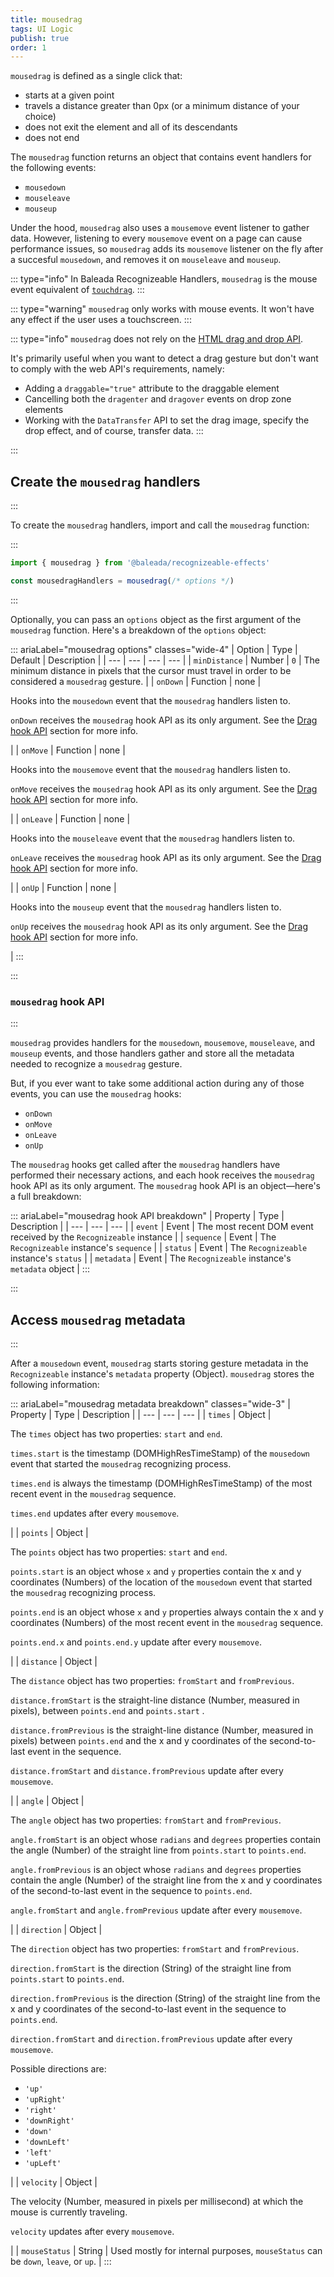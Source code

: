 ```yaml
---
title: mousedrag
tags: UI Logic
publish: true
order: 1
---
```



<!-- | `toPolarCoordinates({ xA, yA, xB, yB })` | Function | <p>A utility function that converts a pair of cartesian coordinates to polar coordinates.</p><p>Super useful when calculating the angle and distance of a moving cursor or touch point!</p> | <p>An object with four properties: `xA`, `yA`, `xB`, and `yB`.</p><p>`xA` and `yA` are the cartesian coordinates (Numbers) of the first point, and `xB` and `yB` are the cartesian coordinates (Numbers) of the second point.</p> | <p>An object with two properties: `distance` and `angle`.</p><p>`distance` is the straight-line distance (Number) from point A to point B.</p><p>`angle` is an object with two properties: `radians` and `degrees`. Each property contains the angle (Number) in radians or degrees of the straight line between point A and point B.</p> |
 -->

`mousedrag` is defined as a single click that:
- starts at a given point
- travels a distance greater than 0px (or a minimum distance of your choice)
- does not exit the element and all of its descendants
- does not end

The `mousedrag` function returns an object that contains event handlers for the following events:
- `mousedown`
- `mouseleave`
- `mouseup`

Under the hood, `mousedrag` also uses a `mousemove` event listener to gather data. However, listening to every `mousemove` event on a page can cause performance issues, so `mousedrag` adds its `mousemove` listener on the fly after a succesful `mousedown`, and removes it on `mouseleave` and `mouseup`.

::: type="info"
In Baleada Recognizeable Handlers, `mousedrag` is the mouse event equivalent of [`touchdrag`](/docs/recognizeable-effects/touchdrag).
:::

::: type="warning"
`mousedrag` only works with mouse events. It won't have any effect if the user uses a touchscreen.
:::

::: type="info"
`mousedrag` does not rely on the [HTML drag and drop API](https://developer.mozilla.org/en-US/docs/Web/API/HTML_Drag_and_Drop_API).

It's primarily useful when you want to detect a drag gesture but don't want to comply with the web API's requirements, namely:
- Adding a `draggable="true"` attribute to the draggable element
- Cancelling both the `dragenter` and `dragover` events on drop zone elements
- Working with the `DataTransfer` API to set the drag image, specify the drop effect, and of course, transfer data.
:::


:::
## Create the `mousedrag` handlers
:::

To create the `mousedrag` handlers, import and call the `mousedrag` function:

:::
```js
import { mousedrag } from '@baleada/recognizeable-effects'

const mousedragHandlers = mousedrag(/* options */)
```
:::

Optionally, you can pass an `options` object as the first argument of the `mousedrag` function. Here's a breakdown of the `options` object:

::: ariaLabel="mousedrag options" classes="wide-4"
| Option | Type | Default | Description |
| --- | --- | --- | --- |
| `minDistance` | Number | `0` | The minimum distance in pixels that the cursor must travel in order to be considered a `mousedrag` gesture. |
| `onDown` | Function | none | <p>Hooks into the `mousedown` event that the `mousedrag` handlers listen to.</p><p>`onDown` receives the `mousedrag` hook API as its only argument. See the [Drag hook API](#mousedrag-hook-api) section for more info.</p> |
| `onMove` | Function | none | <p>Hooks into the `mousemove` event that the `mousedrag` handlers listen to.</p><p>`onMove` receives the `mousedrag` hook API as its only argument. See the [Drag hook API](#mousedrag-hook-api) section for more info.</p> |
| `onLeave` | Function | none |  <p>Hooks into the `mouseleave` event that the `mousedrag` handlers listen to.</p><p>`onLeave` receives the `mousedrag` hook API as its only argument. See the [Drag hook API](#mousedrag-hook-api) section for more info.</p> |
| `onUp` | Function | none | <p>Hooks into the `mouseup` event that the `mousedrag` handlers listen to.</p><p>`onUp` receives the `mousedrag` hook API as its only argument. See the [Drag hook API](#mousedrag-hook-api) section for more info.</p> |
:::


:::
### `mousedrag` hook API
:::

`mousedrag` provides handlers for the `mousedown`, `mousemove`, `mouseleave`, and `mouseup` events, and those handlers gather and store all the metadata needed to recognize a `mousedrag` gesture.

But, if you ever want to take some additional action during any of those events, you can use the `mousedrag` hooks:
- `onDown`
- `onMove`
- `onLeave`
- `onUp`

The `mousedrag` hooks get called after the `mousedrag` handlers have performed their necessary actions, and each hook receives the `mousedrag` hook API as its only argument. The `mousedrag` hook API is an object—here's a full breakdown:

::: ariaLabel="mousedrag hook API breakdown"
| Property | Type | Description |
| --- | --- | --- |
| `event` | Event | The most recent DOM event received by the `Recognizeable` instance |
| `sequence` | Event | The `Recognizeable` instance's `sequence` |
| `status` | Event | The `Recognizeable` instance's `status` |
| `metadata` | Event | The `Recognizeable` instance's `metadata` object |
:::


:::
## Access `mousedrag` metadata
:::

After a `mousedown` event, `mousedrag` starts storing gesture metadata in the `Recognizeable` instance's `metadata` property (Object). `mousedrag` stores the following information:

::: ariaLabel="mousedrag metadata breakdown" classes="wide-3"
| Property | Type | Description |
| --- | --- | --- |
| `times` | Object | <p>The `times`  object has two properties: `start` and `end`.</p><p>`times.start` is the timestamp (DOMHighResTimeStamp) of the `mousedown` event that started the `mousedrag` recognizing process.</p><p>`times.end` is always the timestamp (DOMHighResTimeStamp) of the most recent event in the `mousedrag` sequence.</p><p>`times.end` updates after every `mousemove`.</p> |
| `points` | Object | <p>The `points`  object has two properties: `start` and `end`.</p><p>`points.start` is an object whose `x` and `y` properties contain the x and y coordinates (Numbers) of the location of the `mousedown` event that started the `mousedrag` recognizing process.</p><p>`points.end` is an object whose `x` and `y` properties always contain the x and y coordinates (Numbers) of the most recent event in the `mousedrag` sequence.</p><p>`points.end.x` and `points.end.y` update after every `mousemove`.</p> |
| `distance` | Object | <p>The `distance` object has two properties: `fromStart` and `fromPrevious`.</p><p>`distance.fromStart` is the straight-line distance (Number, measured in pixels), between `points.end` and `points.start` .</p><p>`distance.fromPrevious` is the straight-line distance (Number, measured in pixels) between `points.end` and the x and y coordinates of the second-to-last event in the sequence.</p><p>`distance.fromStart` and `distance.fromPrevious` update after every `mousemove`.</p> |
| `angle` | Object | <p>The `angle` object has two properties: `fromStart` and `fromPrevious`.</p><p>`angle.fromStart` is an object whose `radians` and `degrees` properties contain the angle (Number) of the straight line from `points.start` to `points.end`.</p><p>`angle.fromPrevious` is an object whose `radians` and `degrees` properties contain the angle (Number) of the straight line from the x and y coordinates of the second-to-last event in the sequence to `points.end`.</p><p>`angle.fromStart` and `angle.fromPrevious` update after every `mousemove`.</p> |
| `direction` | Object | <p>The `direction` object has two properties: `fromStart` and `fromPrevious`.</p><p>`direction.fromStart` is the direction (String) of the straight line from `points.start` to `points.end`.</p><p>`direction.fromPrevious` is the direction (String) of the straight line from the x and y coordinates of the second-to-last event in the sequence to `points.end`.</p><p>`direction.fromStart` and `direction.fromPrevious` update after every `mousemove`.</p><p>Possible directions are:</p><ul><li>`'up'`</li><li>`'upRight'`</li><li>`'right'`</li><li>`'downRight'`</li><li>`'down'`</li><li>`'downLeft'`</li><li>`'left'`</li><li>`'upLeft'`</li></ul> |
| `velocity` | Object | <p>The velocity (Number, measured in pixels per millisecond) at which the mouse is currently traveling.</p><p>`velocity` updates after every `mousemove`.</p> |
| `mouseStatus` | String | Used mostly for internal purposes, `mouseStatus` can be `down`, `leave`, or `up`. |
:::
